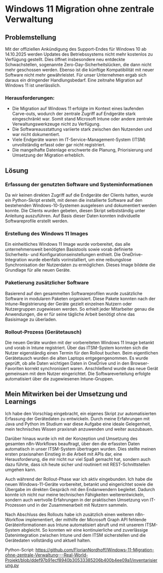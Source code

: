 
# Windows 11 Migration ohne zentrale Verwaltung

## Problemstellung 

Mit der offiziellen Ankündigung des Support-Endes für Windows 10 ab 14.10.2025 werden Updates des Betriebssystems nicht mehr kostenlos zu Verfügung gestellt. Dies öffnet insbesondere neu entdeckte Schwachstellen, sogenannte Zero-Day-Sicherheitslücken, die dann nicht mehr geschossen werden. Ebenso ist die künftige Kompatibilität mit neuer Software nicht mehr gewährleistet. Für unser Unternehmen ergab sich daraus ein dringender Handlungsbedarf. Eine zeitnahe Migration auf Windows 11 ist unerlässlich.

### Herausforderungen:

- Die Migration auf Windows 11 erfolgte im Kontext eines laufenden Carve-outs, wodurch der zentrale Zugriff auf Endgeräte stark eingeschränkt war. Somit stand Microsoft Intune oder andere zentrale Verwaltungswerkzeuge nicht zu Verfügung.
- Die Softwareausstattung variierte stark zwischen den Nutzenden und war nicht dokumentiert.
- Viele Endgeräte waren im IT-Service-Management-System (ITSM) unvollständig erfasst oder gar nicht registriert.
- Die mangelhafte Datenlage erschwerte die Planung, Priorisierung und Umsetzung der Migration erheblich.

## Lösung

### Erfassung der genutzten Software und Systeminformationen

Da wir keinen direkten Zugriff auf die Endgeräte der Clients hatten, wurde ein Python-Skript erstellt, mit denen die installierte Software auf den bestehenden Windows-10-Systemen ausgelesen und dokumentiert werden konnte. Die Clients wurden gebeten, diesen Skript selbstständig unter Anleitung auszuführen. Auf Basis dieser Daten konnten individuelle Softwareprofile erstellt werden.

### Erstellung des Windows 11 Images

Ein einheitliches Windows 11 Image wurde vorbereitet, das alle unternehmensweit benötigten Basistools sowie vorab definierte Sicherheits- und Konfigurationseinstellungen enthielt. Die OneDrive-Integration wurde ebenfalls vorinstalliert, um eine reibungslose Synchronisation der Nutzerdaten zu ermöglichen. Dieses Image bildete die Grundlage für alle neuen Geräte.

### Paketierung zusätzlicher Software

Basierend auf den gesammelten Softwareprofilen wurde zusätzliche Software in modularen Paketen organisiert. Diese Pakete konnten nach der Intune-Registrierung der Geräte gezielt einzelnen Nutzern oder Nutzergruppen zugewiesen werden. So erhielt jeder Mitarbeiter genau die Anwendungen, die er für seine tägliche Arbeit benötigt ohne das Basisimage zu überladen.

### Rollout-Prozess (Gerätetausch)

Die neuen Geräte wurden mit der vorbereiteten Windows 11 Image betankt und vorab in Intune registriert. Über das ITSM-System konnten sich die Nutzer eigenständig einen Termin für den Rollout buchen. Beim eigentlichen Gerätetausch wurden die alten Laptops entgegengenommen. Es wurde geprüft, ob alle Daten wichtigen Daten in OneDrive und in den Browser-Favoriten korrekt synchronisiert waren. Anschließend wurde das neue Gerät gemeinsam mit dem Nutzer eingerichtet. Die Softwareverteilung erfolgte automatisiert über die zugewiesenen Intune-Gruppen.

## Mein Mitwirken bei der Umsetzung und Learnings

Ich habe den Vorschlag eingebracht, ein eigenes Skript zur automatisierten Erfassung der Gerätedaten zu entwickeln. Durch meine Erfahrungen mit Java und Python im Studium war diese Aufgabe eine ideale Gelegenheit, mein technisches Wissen praxisnah anzuwenden und weiter auszubauen.

Darüber hinaus wurde ich mit der Konzeption und Umsetzung des gesamten n8n-Workflows beauftragt, über den die erfassten Daten automatisch in unser ITSM-System übertragen wurden. Dies stellte meinen ersten praxisnahen Einstieg in die Arbeit mit APIs dar, eine Herausforderung, die mir nicht nur viel Spaß gemacht hat, sondern auch dazu führte, dass ich heute sicher und routiniert mit REST-Schnittstellen umgehen kann.

Auch während der Rollout-Phase war ich aktiv eingebunden. Ich habe die neuen Windows-11-Geräte vorbereitet, betankt und eingerichtet sowie die Übergabe im direkten Gespräch mit den Endanwendern begleitet. Dadurch konnte ich nicht nur meine technischen Fähigkeiten weiterentwickeln, sondern auch wertvolle Erfahrungen in der praktischen Umsetzung von IT-Prozessen und in der Zusammenarbeit mit Nutzern sammeln.

Nach Abschluss des Rollouts habe ich zusätzlich einen weiteren n8n-Workflow implementiert, der mithilfe der Microsoft Graph API fehlende Geräteinformationen aus Intune automatisiert abruft und mit unserem ITSM-System abgleicht. So konnten wir eine kontinuierliche und zuverlässige Datenintegration zwischen Intune und dem ITSM sicherstellen und die Gerätedaten vollständig und aktuell halten. 

Python-Script: https://github.com/FlorianNordhoff/Windows-11-Migration-ohne-zentrale-Verwaltung---Real-World-Projekt/blob/ddef97b91ecf8940b30533385206b400b4ee09a1/inventarisierung.py
